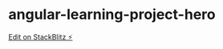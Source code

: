 # angular-learning-project-hero

[Edit on StackBlitz ⚡️](https://stackblitz.com/edit/angular-rwyzap)